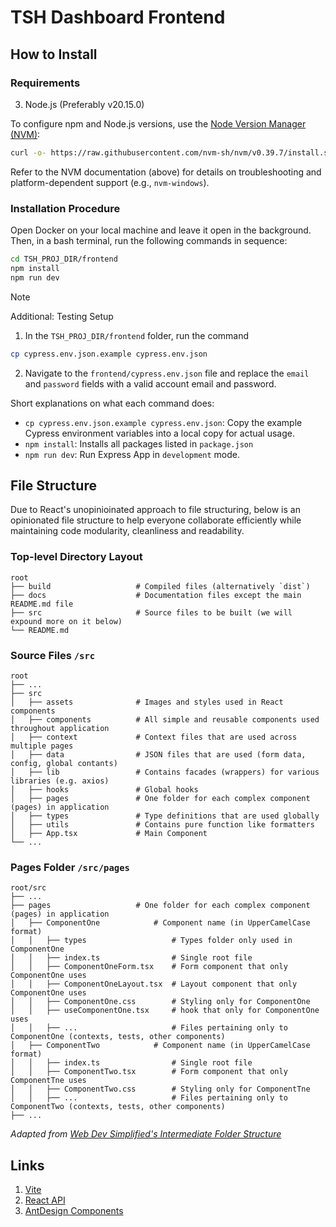 # TSH Dashboard Frontend

## How to Install

### Requirements

3. Node.js (Preferably v20.15.0)

To configure npm and Node.js versions, use the [Node Version Manager (NVM)](https://github.com/nvm-sh/nvm?tab=readme-ov-file#installing-and-updating):

```bash
curl -o- https://raw.githubusercontent.com/nvm-sh/nvm/v0.39.7/install.sh | bash
```

Refer to the NVM documentation (above) for details on troubleshooting and platform-dependent support (e.g., `nvm-windows`).

### Installation Procedure

Open Docker on your local machine and leave it open in the background. Then, in a bash terminal, run the following commands in sequence:

```bash
cd TSH_PROJ_DIR/frontend
npm install
npm run dev
```

> [!NOTE]
> Additional: Testing Setup
>
> 1. In the `TSH_PROJ_DIR/frontend` folder, run the command
> ```bash
> cp cypress.env.json.example cypress.env.json
> ```
> 2. Navigate to the `frontend/cypress.env.json` file and replace the `email` and `password` fields with a valid account email and password.

Short explanations on what each command does:

- `cp cypress.env.json.example cypress.env.json`: Copy the example Cypress environment variables into a local copy for actual usage.
- `npm install`: Installs all packages listed in `package.json`
- `npm run dev`: Run Express App in `development` mode.

## File Structure

Due to React's unopinioinated approach to file structuring, below is an opinionated file structure to help everyone collaborate efficiently while maintaining code modularity, cleanliness and readability.

### Top-level Directory Layout

```
root
├── build                   # Compiled files (alternatively `dist`)
├── docs                    # Documentation files except the main README.md file
├── src                     # Source files to be built (we will expound more on it below)
└── README.md
```

### Source Files `/src`

```
root
├── ...
├── src
│   ├── assets              # Images and styles used in React components
│   ├── components          # All simple and reusable components used throughout application
│   ├── context             # Context files that are used across multiple pages
│   ├── data                # JSON files that are used (form data, config, global contants)
│   ├── lib                 # Contains facades (wrappers) for various libraries (e.g. axios)
│   ├── hooks               # Global hooks
│   ├── pages               # One folder for each complex component (pages) in application
│   ├── types               # Type definitions that are used globally
│   ├── utils               # Contains pure function like formatters
│   ├── App.tsx             # Main Component
└── ...
```

### Pages Folder `/src/pages`

```
root/src
├── ...
├── pages                   # One folder for each complex component (pages) in application
│   ├── ComponentOne            # Component name (in UpperCamelCase format)
│   │   ├── types                   # Types folder only used in ComponentOne
│   │   ├── index.ts                # Single root file
│   │   ├── ComponentOneForm.tsx    # Form component that only ComponentOne uses
│   │   ├── ComponentOneLayout.tsx  # Layout component that only ComponentOne uses
│   │   ├── ComponentOne.css        # Styling only for ComponentOne
│   │   ├── useComponentOne.tsx     # hook that only for ComponentOne uses
│   │   ├── ...                     # Files pertaining only to ComponentOne (contexts, tests, other components)
│   ├── ComponentTwo            # Component name (in UpperCamelCase format)
│   │   ├── index.ts                # Single root file
│   │   ├── ComponentTwo.tsx        # Form component that only ComponentTne uses
│   │   ├── ComponentTwo.css        # Styling only for ComponentTne
│   │   ├── ...                     # Files pertaining only to ComponentTwo (contexts, tests, other components)
├── ...
```

_Adapted from [Web Dev Simplified's Intermediate Folder Structure](https://blog.webdevsimplified.com/2022-07/react-folder-structure/)_

## Links

1. [Vite](/docs/vite.md)
2. [React API](https://react.dev/reference/react)
3. [AntDesign Components](https://ant.design/components/overview)

